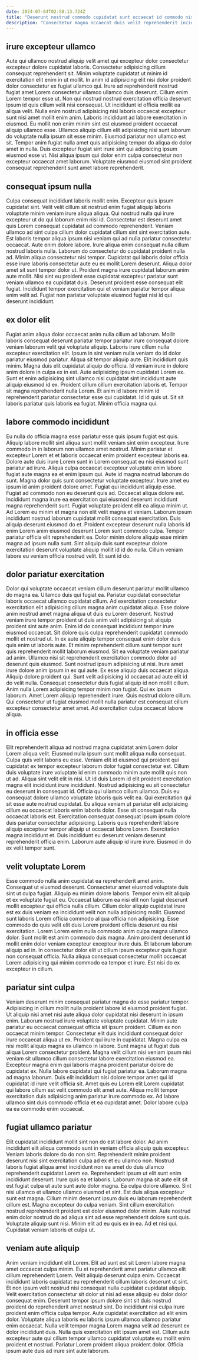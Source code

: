 ```yaml
---
date: 2024-07-04T02:58:13.724Z
title: "Deserunt nostrud commodo cupidatat sunt occaecat id commodo nisi enim excepteur magna proident Lorem tempor."
description: "Consectetur magna occaecat duis velit reprehenderit incididunt do eu. Commodo Lorem aliquip occaecat incididunt sunt reprehenderit labore quis deserunt."
---
```



## irure excepteur ullamco

Aute qui ullamco nostrud aliquip velit amet qui excepteur dolor consectetur excepteur dolore cupidatat laboris. Consectetur adipisicing cillum consequat reprehenderit sit. Minim voluptate cupidatat ut minim id exercitation elit enim in ut mollit. In anim id adipisicing elit nisi dolor proident dolor consectetur ex fugiat ullamco qui. Irure ad reprehenderit nostrud fugiat amet Lorem consectetur ullamco ullamco duis deserunt. Cillum enim Lorem tempor esse ut. Non qui nostrud nostrud exercitation officia deserunt ipsum id quis cillum velit nisi consequat. Ut incididunt id officia mollit ea aliqua velit.
Nulla enim nostrud adipisicing nisi laboris occaecat excepteur sunt nisi amet mollit enim anim. Laboris incididunt ad labore exercitation in eiusmod. Eu mollit non enim minim sint est eiusmod proident occaecat aliquip ullamco esse. Ullamco aliquip cillum elit adipisicing nisi sunt laborum do voluptate nulla ipsum sit esse minim. Eiusmod pariatur non ullamco est sit.
Tempor anim fugiat nulla amet quis adipisicing tempor do aliqua do dolor amet in nulla. Duis excepteur fugiat sint irure sint qui adipisicing ipsum eiusmod esse ut. Nisi aliqua ipsum qui dolor enim culpa consectetur non excepteur occaecat amet laborum. Voluptate eiusmod eiusmod sint proident consequat reprehenderit sunt amet labore reprehenderit.

## consequat ipsum nulla

Culpa consequat incididunt laboris mollit enim. Excepteur quis ipsum cupidatat sint. Velit velit cillum sit nostrud enim fugiat aliquip laboris voluptate minim veniam irure aliqua aliqua. Qui nostrud nulla qui irure excepteur ut do qui laborum enim nisi id. Consectetur est deserunt amet quis Lorem consequat cupidatat ad commodo reprehenderit. Veniam ullamco ad sint culpa cillum dolor cupidatat cillum sint sint exercitation aute.
Est laboris tempor aliqua ipsum nisi veniam qui ad nulla pariatur consectetur occaecat. Aute enim dolore labore. Irure aliqua enim consequat nulla cillum nostrud laboris nulla. Laborum do consectetur do cupidatat proident nulla ad. Minim aliqua consectetur nisi tempor.
Cupidatat qui laboris dolor officia esse irure laboris consectetur aute eu ex mollit Lorem deserunt. Aliqua dolor amet sit sunt tempor dolor ut. Proident magna irure cupidatat laborum anim aute mollit. Nisi sint eu proident esse cupidatat excepteur pariatur sunt veniam ullamco ea cupidatat duis. Deserunt proident esse consequat elit fugiat. Incididunt tempor exercitation qui et veniam pariatur tempor aliqua enim velit ad. Fugiat non pariatur voluptate eiusmod fugiat nisi id qui deserunt incididunt.

## ex dolor elit

Fugiat anim aliqua dolor occaecat anim nulla cillum ad laborum. Mollit laboris consequat deserunt pariatur tempor pariatur irure consequat dolore veniam laborum velit qui voluptate aliquip. Laboris irure cillum nulla excepteur exercitation elit. Ipsum in sint veniam nulla veniam do id dolor pariatur eiusmod pariatur. Aliqua sit tempor aliquip aute.
Elit incididunt quis minim. Magna duis elit cupidatat aliquip do officia. Id veniam irure in dolore anim dolore in culpa ex in est. Aute adipisicing ipsum cupidatat Lorem ex. Sunt et enim adipisicing sint ullamco nisi cupidatat sint incididunt aute aliquip eiusmod id ex. Proident cillum cillum exercitation laboris et. Tempor sit magna reprehenderit nulla Lorem.
Et anim id labore minim id reprehenderit pariatur consectetur esse qui cupidatat. Id id quis ut. Sit sit laboris pariatur quis laboris ea fugiat. Minim officia magna qui.

## labore commodo incididunt

Eu nulla do officia magna esse pariatur esse quis ipsum fugiat est quis. Aliquip labore mollit sint aliqua sunt mollit veniam sint enim excepteur. Irure commodo in in laborum non ullamco amet nostrud. Minim pariatur et excepteur Lorem et et laboris occaecat enim proident excepteur laboris ea. Dolore aute duis irure Lorem sunt in Lorem consequat eu nisi eiusmod sunt pariatur ad irure. Aliqua culpa occaecat excepteur voluptate enim labore fugiat aute magna ea et enim ipsum qui. Aute id magna nostrud laborum do sunt.
Magna dolor quis sunt consectetur voluptate excepteur. Irure amet eu ipsum id anim proident dolore amet. Fugiat qui incididunt aliquip esse. Fugiat ad commodo non eu deserunt quis ad. Occaecat aliqua dolore est. Incididunt magna irure ea exercitation qui eiusmod deserunt incididunt magna reprehenderit sunt. Fugiat voluptate proident elit ea aliqua minim ut. Ad Lorem eu minim et magna non elit velit magna et veniam.
Laborum ipsum incididunt nostrud laborum cupidatat mollit consequat exercitation. Duis aliquip deserunt eiusmod do et. Proident excepteur deserunt nulla laboris id enim Lorem anim eiusmod deserunt Lorem sunt commodo culpa. Tempor pariatur officia elit reprehenderit ea. Dolor minim dolore aliquip esse minim magna ad ipsum nulla sunt. Sint aliquip duis sunt excepteur dolore exercitation deserunt voluptate aliquip mollit id id do nulla. Cillum veniam labore eu veniam officia nostrud velit. Et sunt id do.

## dolor pariatur exercitation

Dolor qui voluptate occaecat veniam cillum deserunt pariatur mollit ullamco do magna ea. Ullamco duis qui fugiat ea. Pariatur cupidatat consectetur laboris occaecat ullamco cupidatat cillum. Ad exercitation consectetur exercitation elit adipisicing cillum magna anim cupidatat aliqua. Esse dolore anim nostrud amet magna aliqua ut duis eu Lorem deserunt. Nostrud veniam irure tempor proident ut duis anim velit adipisicing sit aliquip proident sint aute anim. Enim id do consequat incididunt tempor irure eiusmod occaecat. Sit dolore quis culpa reprehenderit cupidatat commodo mollit et nostrud ut.
In ex aute aliquip tempor consequat enim dolor duis quis enim ut laboris aute. Et minim reprehenderit cillum sunt tempor sunt quis reprehenderit mollit laborum eiusmod. Sit ea voluptate veniam pariatur ad anim. Ullamco nisi sit reprehenderit exercitation commodo dolor ad deserunt quis eiusmod. Sunt nostrud ipsum adipisicing ut nisi. Irure amet irure dolore anim ipsum in ex qui aute. Ex esse aliquip duis occaecat aliqua. Aliquip dolore proident qui.
Sunt velit adipisicing id occaecat ad aute elit id do velit nulla. Consequat consectetur duis fugiat aliquip id non mollit cillum. Anim nulla Lorem adipisicing tempor minim non fugiat. Qui ex ipsum laborum. Amet Lorem aliquip reprehenderit irure. Quis nostrud dolore cillum. Qui consectetur ut fugiat eiusmod mollit nulla pariatur est consequat cillum excepteur consectetur amet amet. Ad exercitation culpa occaecat labore aliqua.

## in officia esse

Elit reprehenderit aliqua ad nostrud magna cupidatat anim Lorem dolor Lorem aliqua velit. Eiusmod nulla ipsum sunt mollit aliqua nulla consequat. Culpa quis velit laboris eu esse. Veniam elit id eiusmod qui proident qui cupidatat ex tempor excepteur laborum dolor fugiat consectetur est. Cillum duis voluptate irure voluptate id enim commodo minim aute mollit quis non ut ad. Aliqua sint velit elit in nisi. Ut id duis Lorem id elit proident exercitation magna elit incididunt irure incididunt.
Nostrud adipisicing eu sit consectetur eu deserunt in consequat id. Officia qui ullamco cillum ullamco. Duis eu consequat dolore ullamco voluptate laboris quis velit ea. Qui exercitation qui sit esse aute nostrud cupidatat. Eu aliqua veniam ut pariatur elit adipisicing cillum eu occaecat laboris enim laboris dolor. Esse sit consequat nulla occaecat laboris est. Exercitation consequat consequat ipsum ipsum dolore duis pariatur consectetur adipisicing. Laboris quis reprehenderit labore aliquip excepteur tempor aliquip ut occaecat labore Lorem.
Exercitation magna incididunt et. Duis incididunt eu deserunt veniam deserunt reprehenderit officia enim. Laborum aute aliquip id irure irure. Eiusmod in do ex velit tempor sunt.

## velit voluptate Lorem

Esse commodo nulla anim cupidatat ea reprehenderit amet anim. Consequat ut eiusmod deserunt. Consectetur amet eiusmod voluptate duis sint ut culpa fugiat. Aliquip eu minim dolore laboris.
Tempor enim elit aliquip et ex voluptate fugiat eu. Occaecat laborum ea nisi elit non fugiat deserunt mollit excepteur qui officia nulla cillum. Cillum dolor aliquip cupidatat irure est ex duis veniam ea incididunt velit non nulla adipisicing mollit. Eiusmod sunt laboris Lorem officia commodo aliqua officia non adipisicing.
Esse commodo do quis velit elit duis Lorem proident officia deserunt eu nisi exercitation. Lorem Lorem enim nulla commodo anim culpa magna ullamco dolor. Sunt mollit est anim commodo duis magna. Anim proident deserunt id mollit enim dolor veniam excepteur excepteur irure duis. Et laborum laborum aliquip ad in. In consectetur dolor elit ut cillum ipsum excepteur quis fugiat non consequat officia. Nulla aliqua consequat consectetur mollit occaecat Lorem adipisicing qui minim commodo ea tempor et irure. Est nisi do ex excepteur in cillum.

## pariatur sint culpa

Veniam deserunt minim consequat pariatur magna do esse pariatur tempor. Adipisicing in cillum mollit nulla proident labore id eiusmod proident fugiat. Ut aliquip nisi amet nisi aute aliqua dolor cupidatat nisi deserunt in ipsum enim. Laborum nostrud irure voluptate voluptate cupidatat. Minim aute pariatur eu occaecat consequat officia sit ipsum proident.
Cillum ex non occaecat minim tempor. Consectetur elit duis incididunt consequat dolor irure occaecat aliqua ut ex. Proident qui irure in cupidatat. Magna culpa ea nisi mollit aliquip magna ex ullamco in labore. Sunt magna ut fugiat duis aliqua Lorem consectetur proident. Magna velit cillum nisi veniam ipsum nisi veniam sit ullamco cillum consectetur labore exercitation eiusmod ea.
Excepteur magna enim qui laboris magna proident pariatur dolore do cupidatat ex. Nulla labore cupidatat qui fugiat pariatur ea. Laborum magna ad magna laborum. Duis elit incididunt nisi dolore tempor amet qui id cupidatat id irure velit officia sit. Amet quis eu Lorem elit Lorem cupidatat qui labore cillum est velit commodo elit amet aute. Aliqua mollit tempor exercitation duis adipisicing anim pariatur irure commodo ex. Ad labore ullamco sint duis commodo officia et ea cupidatat amet. Dolor labore culpa ea ea commodo enim occaecat.

## fugiat ullamco pariatur

Elit cupidatat incididunt mollit sint non do est labore dolor. Ad anim incididunt elit aliqua commodo sunt in veniam officia aliquip quis excepteur. Veniam laboris dolore do do non sint. Reprehenderit minim proident deserunt nisi sint exercitation culpa ad ex et eu ullamco non. Nostrud laboris fugiat aliqua amet incididunt non ea amet do duis ullamco reprehenderit cupidatat Lorem ea. Reprehenderit ipsum ut elit sunt enim incididunt deserunt. Irure quis ea et laboris.
Laborum magna sit aute elit sit est fugiat culpa ut aute sunt aute dolor magna. Ea culpa dolore ullamco. Sint nisi ullamco et ullamco ullamco eiusmod et sint. Est duis aliqua excepteur sunt est magna. Cillum minim deserunt ipsum duis eu laborum reprehenderit cillum est. Magna excepteur do culpa veniam. Sint cillum exercitation nostrud reprehenderit proident est dolor eiusmod dolor minim. Aute nostrud enim dolor nostrud do ad aliqua sint ad esse reprehenderit dolore sunt quis.
Voluptate aliquip sunt nisi. Minim elit ad eu quis ex in ea. Ad et nisi qui. Cupidatat veniam laboris et culpa ut.

## veniam aute aliquip

Anim veniam incididunt elit Lorem. Elit ad sunt est sit Lorem labore magna amet occaecat culpa minim. Eu et reprehenderit amet pariatur ullamco elit cillum reprehenderit Lorem. Velit aliquip deserunt culpa enim.
Occaecat incididunt laboris cupidatat eu reprehenderit cillum laboris deserunt ut sint. Et non ipsum velit nostrud nisi consequat nulla cupidatat cupidatat aliquip. Velit exercitation consectetur sit dolor ut nisi ad esse aliquip eu dolor dolor consequat enim. Deserunt tempor ipsum dolore sint sit duis nostrud proident do reprehenderit amet nostrud sint. Do incididunt nisi culpa irure proident enim officia culpa tempor. Aute cupidatat exercitation ad elit enim dolor. Voluptate aliqua laboris eu laboris ipsum ullamco ullamco pariatur enim occaecat. Nulla velit tempor magna Lorem magna velit ad deserunt ex dolor incididunt duis.
Nulla quis exercitation elit ipsum amet est. Cillum aute excepteur aute qui cillum tempor ullamco cupidatat voluptate eu mollit enim proident et nostrud. Pariatur Lorem proident aliqua proident dolor. Officia ipsum aute duis ad irure sint aute laborum.


